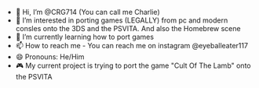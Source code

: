 - 👋 Hi, I’m @CRG714 (You can call me Charlie)
- 👀 I’m interested in porting games (LEGALLY) from pc and modern consles onto the 3DS and the PSVITA. And also the Homebrew scene
- 🌱 I’m currently learning how to port games
- 📫 How to reach me - You can reach me on instagram @eyeballeater117
- 😄 Pronouns: He/Him
- 🎮 My current project is trying to port the game "Cult Of The Lamb" onto the PSVITA

